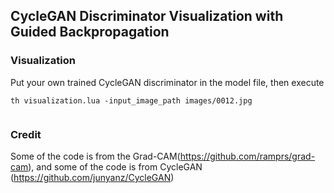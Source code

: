 
## CycleGAN Discriminator Visualization with Guided Backpropagation



### Visualization

Put your own trained CycleGAN discriminator in the model file, then execute

```
th visualization.lua -input_image_path images/0012.jpg


```
### Credit

Some of the code is from the Grad-CAM(https://github.com/ramprs/grad-cam), and some of the code is from CycleGAN (https://github.com/junyanz/CycleGAN)


